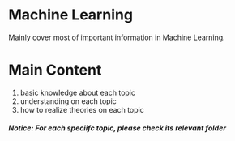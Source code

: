 # Machine Learning
Mainly cover most of important information in Machine Learning. 
# Main Content
1. basic knowledge about each topic
2. understanding on each topic
3. how to realize theories on each topic  
##### Notice: For each speciifc topic, please check its relevant folder
